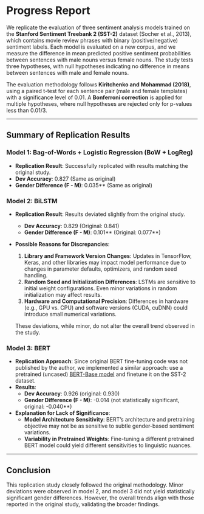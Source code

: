 # Progress Report
We replicate the evaluation of three sentiment analysis models trained on the **Stanford Sentiment Treebank 2 (SST-2)** dataset (Socher et al., 2013), which contains movie review phrases with binary (positive/negative) sentiment labels. Each model is evaluated on a new corpus, and we measure the difference in mean predicted positive sentiment probabilities between sentences with male nouns versus female nouns. The study tests three hypotheses, with null hypotheses indicating no difference in means between sentences with male and female nouns.

The evaluation methodology follows **Kiritchenko and Mohammad (2018)**, using a paired t-test for each sentence pair (male and female templates) with a significance level of 0.01. A **Bonferroni correction** is applied for multiple hypotheses, where null hypotheses are rejected only for p-values less than 0.01/3.

---

## Summary of Replication Results

### Model 1: Bag-of-Words + Logistic Regression (BoW + LogReg)
- **Replication Result**: Successfully replicated with results matching the original study.
- **Dev Accuracy**: 0.827 (Same as original)
- **Gender Difference (F - M)**: 0.035** (Same as original)

### Model 2: BiLSTM
- **Replication Result**: Results deviated slightly from the original study.
  - **Dev Accuracy**: 0.829 (Original: 0.841)
  - **Gender Difference (F - M)**: 0.101** (Original: 0.077**)
- **Possible Reasons for Discrepancies**:
  1. **Library and Framework Version Changes**: Updates in TensorFlow, Keras, and other libraries may impact model performance due to changes in parameter defaults, optimizers, and random seed handling.
  2. **Random Seed and Initialization Differences**: LSTMs are sensitive to initial weight configurations. Even minor variations in random initialization may affect results.
  3. **Hardware and Computational Precision**: Differences in hardware (e.g., GPU vs. CPU) and software versions (CUDA, cuDNN) could introduce small numerical variations.
  
  These deviations, while minor, do not alter the overall trend observed in the study.

### Model 3: BERT
- **Replication Approach**: Since original BERT fine-tuning code was not published by the author, we implemented a similar approach: use a pretrained (uncased) [BERT-Base model](https://bit.ly/2S8w6Jt) and finetune it on the SST-2 dataset.
- **Results**:
  - **Dev Accuracy**: 0.926 (original: 0.930)
  - **Gender Difference (F - M)**: -0.014 (not statistically significant, original: -0.040**)
- **Explanation for Lack of Significance**:
  - **Model Architecture Sensitivity**: BERT’s architecture and pretraining objective may not be as sensitive to subtle gender-based sentiment variations.
  - **Variability in Pretrained Weights**: Fine-tuning a different pretrained BERT model could yield different sensitivities to linguistic nuances.

---

## Conclusion
This replication study closely followed the original methodology. Minor deviations were observed in model 2, and model 3 did not yield statistically significant gender differences. However, the overall trends align with those reported in the original study, validating the broader findings.

